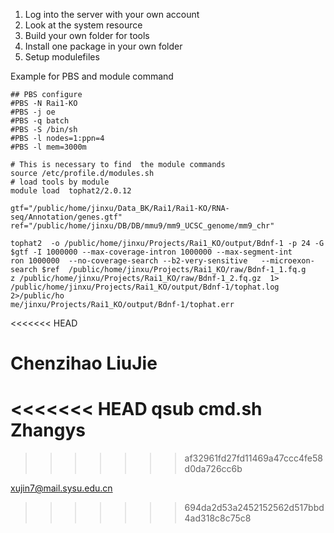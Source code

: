 1. Log into the server with your own account 
2. Look at the system resource 
2. Build your own folder for tools 
3. Install one package in your own folder
4. Setup modulefiles 

Example for PBS and module command
```
## PBS configure 
#PBS -N Rai1-KO
#PBS -j oe
#PBS -q batch
#PBS -S /bin/sh
#PBS -l nodes=1:ppn=4
#PBS -l mem=3000m

# This is necessary to find  the module commands
source /etc/profile.d/modules.sh
# load tools by module 
module load  tophat2/2.0.12 

gtf="/public/home/jinxu/Data_BK/Rai1/Rai1-KO/RNA-seq/Annotation/genes.gtf"
ref="/public/home/jinxu/DB/DB/mmu9/mm9_UCSC_genome/mm9_chr" 

tophat2  -o /public/home/jinxu/Projects/Rai1_KO/output/Bdnf-1 -p 24 -G $gtf -I 1000000 --max-coverage-intron 1000000 --max-segment-int
ron 1000000  --no-coverage-search --b2-very-sensitive   --microexon-search $ref  /public/home/jinxu/Projects/Rai1_KO/raw/Bdnf-1_1.fq.g
z /public/home/jinxu/Projects/Rai1_KO/raw/Bdnf-1_2.fq.gz  1> /public/home/jinxu/Projects/Rai1_KO/output/Bdnf-1/tophat.log 2>/public/ho
me/jinxu/Projects/Rai1_KO/output/Bdnf-1/tophat.err 
```
<<<<<<< HEAD


Chenzihao  LiuJie
=======
<<<<<<< HEAD
qsub cmd.sh 
Zhangys
=======

>>>>>>> af32961fd27fd11469a47ccc4fe58d0da726cc6b

xujin7@mail.sysu.edu.cn
>>>>>>> 694da2d53a2452152562d517bbd4ad318c8c75c8
